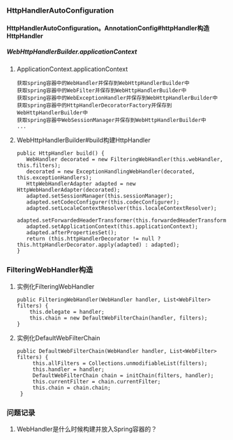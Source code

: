 ### HttpHandlerAutoConfiguration
#### HttpHandlerAutoConfiguration。AnnotationConfig#httpHandler构造HttpHandler
##### WebHttpHandlerBuilder.applicationContext
1. ApplicationContext.applicationContext
    ```text
    获取spring容器中的WebHandler并保存到WebHttpHandlerBuilder中
    获取spring容器中的WebFilter并保存到WebHttpHandlerBuilder中
    获取spring容器中的WebExceptionHandler并保存到WebHttpHandlerBuilder中
    获取spring容器中的HttpHandlerDecoratorFactory并保存到WebHttpHandlerBuilder中
    获取spring容器中WebSessionManager并保存到WebHttpHandlerBuilder中
    ...
    ```
2. WebHttpHandlerBuilder#build构建HttpHandler
   ```text
   public HttpHandler build() {
      WebHandler decorated = new FilteringWebHandler(this.webHandler, this.filters);
      decorated = new ExceptionHandlingWebHandler(decorated,  this.exceptionHandlers);
      HttpWebHandlerAdapter adapted = new HttpWebHandlerAdapter(decorated);
      adapted.setSessionManager(this.sessionManager);
      adapted.setCodecConfigurer(this.codecConfigurer);
      adapted.setLocaleContextResolver(this.localeContextResolver);
      adapted.setForwardedHeaderTransformer(this.forwardedHeaderTransformer);
      adapted.setApplicationContext(this.applicationContext);
      adapted.afterPropertiesSet();
      return (this.httpHandlerDecorator != null ? this.httpHandlerDecorator.apply(adapted) : adapted);
   }
   ```
### FilteringWebHandler构造
1. 实例化FilteringWebHandler
   ```text
   public FilteringWebHandler(WebHandler handler, List<WebFilter> filters) {
       this.delegate = handler;
       this.chain = new DefaultWebFilterChain(handler, filters);
   }
   ```
2. 实例化DefaultWebFilterChain
   ```text
   public DefaultWebFilterChain(WebHandler handler, List<WebFilter> filters) {
        this.allFilters = Collections.unmodifiableList(filters);
        this.handler = handler;
        DefaultWebFilterChain chain = initChain(filters, handler);
        this.currentFilter = chain.currentFilter;
        this.chain = chain.chain;
    }
   ```



### 问题记录
1. WebHandler是什么时候构建并放入Spring容器的？
